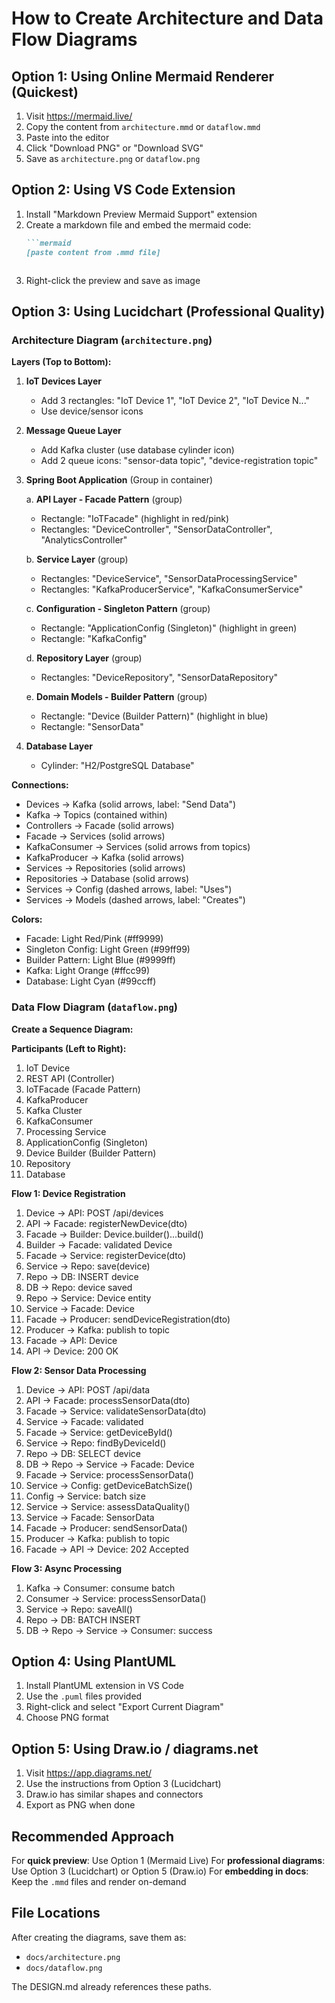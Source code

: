 # How to Create Architecture and Data Flow Diagrams

## Option 1: Using Online Mermaid Renderer (Quickest)

1. Visit https://mermaid.live/
2. Copy the content from `architecture.mmd` or `dataflow.mmd`
3. Paste into the editor
4. Click "Download PNG" or "Download SVG"
5. Save as `architecture.png` or `dataflow.png`

## Option 2: Using VS Code Extension

1. Install "Markdown Preview Mermaid Support" extension
2. Create a markdown file and embed the mermaid code:
   ```markdown
   ```mermaid
   [paste content from .mmd file]
   ```
   ```
3. Right-click the preview and save as image

## Option 3: Using Lucidchart (Professional Quality)

### Architecture Diagram (`architecture.png`)

**Layers (Top to Bottom):**

1. **IoT Devices Layer**
   - Add 3 rectangles: "IoT Device 1", "IoT Device 2", "IoT Device N..."
   - Use device/sensor icons

2. **Message Queue Layer**
   - Add Kafka cluster (use database cylinder icon)
   - Add 2 queue icons: "sensor-data topic", "device-registration topic"

3. **Spring Boot Application** (Group in container)
   
   a. **API Layer - Facade Pattern** (group)
      - Rectangle: "IoTFacade" (highlight in red/pink)
      - Rectangles: "DeviceController", "SensorDataController", "AnalyticsController"
   
   b. **Service Layer** (group)
      - Rectangles: "DeviceService", "SensorDataProcessingService"
      - Rectangles: "KafkaProducerService", "KafkaConsumerService"
   
   c. **Configuration - Singleton Pattern** (group)
      - Rectangle: "ApplicationConfig (Singleton)" (highlight in green)
      - Rectangle: "KafkaConfig"
   
   d. **Repository Layer** (group)
      - Rectangles: "DeviceRepository", "SensorDataRepository"
   
   e. **Domain Models - Builder Pattern** (group)
      - Rectangle: "Device (Builder Pattern)" (highlight in blue)
      - Rectangle: "SensorData"

4. **Database Layer**
   - Cylinder: "H2/PostgreSQL Database"

**Connections:**
- Devices → Kafka (solid arrows, label: "Send Data")
- Kafka → Topics (contained within)
- Controllers → Facade (solid arrows)
- Facade → Services (solid arrows)
- KafkaConsumer → Services (solid arrows from topics)
- KafkaProducer → Kafka (solid arrows)
- Services → Repositories (solid arrows)
- Repositories → Database (solid arrows)
- Services → Config (dashed arrows, label: "Uses")
- Services → Models (dashed arrows, label: "Creates")

**Colors:**
- Facade: Light Red/Pink (#ff9999)
- Singleton Config: Light Green (#99ff99)
- Builder Pattern: Light Blue (#9999ff)
- Kafka: Light Orange (#ffcc99)
- Database: Light Cyan (#99ccff)

### Data Flow Diagram (`dataflow.png`)

**Create a Sequence Diagram:**

**Participants (Left to Right):**
1. IoT Device
2. REST API (Controller)
3. IoTFacade (Facade Pattern)
4. KafkaProducer
5. Kafka Cluster
6. KafkaConsumer
7. Processing Service
8. ApplicationConfig (Singleton)
9. Device Builder (Builder Pattern)
10. Repository
11. Database

**Flow 1: Device Registration**
1. Device → API: POST /api/devices
2. API → Facade: registerNewDevice(dto)
3. Facade → Builder: Device.builder()...build()
4. Builder → Facade: validated Device
5. Facade → Service: registerDevice(dto)
6. Service → Repo: save(device)
7. Repo → DB: INSERT device
8. DB → Repo: device saved
9. Repo → Service: Device entity
10. Service → Facade: Device
11. Facade → Producer: sendDeviceRegistration(dto)
12. Producer → Kafka: publish to topic
13. Facade → API: Device
14. API → Device: 200 OK

**Flow 2: Sensor Data Processing**
1. Device → API: POST /api/data
2. API → Facade: processSensorData(dto)
3. Facade → Service: validateSensorData(dto)
4. Service → Facade: validated
5. Facade → Service: getDeviceById()
6. Service → Repo: findByDeviceId()
7. Repo → DB: SELECT device
8. DB → Repo → Service → Facade: Device
9. Facade → Service: processSensorData()
10. Service → Config: getDeviceBatchSize()
11. Config → Service: batch size
12. Service → Service: assessDataQuality()
13. Service → Facade: SensorData
14. Facade → Producer: sendSensorData()
15. Producer → Kafka: publish to topic
16. Facade → API → Device: 202 Accepted

**Flow 3: Async Processing**
1. Kafka → Consumer: consume batch
2. Consumer → Service: processSensorData()
3. Service → Repo: saveAll()
4. Repo → DB: BATCH INSERT
5. DB → Repo → Service → Consumer: success

## Option 4: Using PlantUML

1. Install PlantUML extension in VS Code
2. Use the `.puml` files provided
3. Right-click and select "Export Current Diagram"
4. Choose PNG format

## Option 5: Using Draw.io / diagrams.net

1. Visit https://app.diagrams.net/
2. Use the instructions from Option 3 (Lucidchart)
3. Draw.io has similar shapes and connectors
4. Export as PNG when done

## Recommended Approach

For **quick preview**: Use Option 1 (Mermaid Live)
For **professional diagrams**: Use Option 3 (Lucidchart) or Option 5 (Draw.io)
For **embedding in docs**: Keep the `.mmd` files and render on-demand

## File Locations

After creating the diagrams, save them as:
- `docs/architecture.png`
- `docs/dataflow.png`

The DESIGN.md already references these paths.

